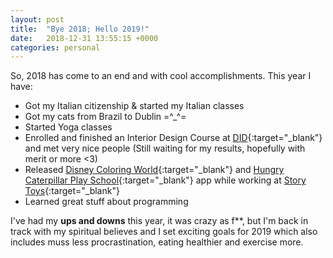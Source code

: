 ```yaml
---
layout: post
title:  "Bye 2018; Hello 2019!"
date:   2018-12-31 13:55:15 +0000
categories: personal
---
```


So, 2018 has come to an end and with cool accomplishments. This year I have:

- Got my Italian citizenship & started my Italian classes
- Got my cats from Brazil to Dublin =^_^=
- Started Yoga classes
- Enrolled and finished an Interior Design Course at [DID](http://www.dublindesign.ie/){:target="_blank"} and met very nice people (Still waiting for my results, hopefully with merit or more <3)
- Released [Disney Coloring World](https://storytoys.com/apps/disney-coloring-world/){:target="_blank"} and [Hungry Caterpillar Play School](https://storytoys.com/apps/hungry-caterpillar-play-school/){:target="_blank"} app while working at [Story Toys](https://storytoys.com/){:target="_blank"}
- Learned great stuff about programming

I've had my **ups and downs** this year, it was crazy as f**, but I'm back in track with my spiritual believes and I set exciting goals for 2019 which also includes muss less procrastination, eating healthier and exercise more.
